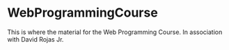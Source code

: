 # WebProgrammingCourse
This is where the material for the Web Programming Course. In association with David Rojas Jr. 
